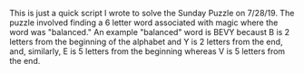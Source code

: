 This is just a quick script I wrote to solve the Sunday Puzzle on 7/28/19. The puzzle involved finding a 6 letter word associated with magic where the word was "balanced." An example "balanced" word is BEVY becaust B is 2 letters from the beginning of the alphabet and Y is 2 letters from the end, and, similarly, E is 5 letters from the beginning whereas V is 5 letters from the end.  
